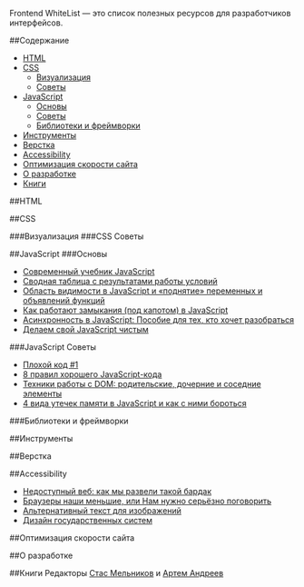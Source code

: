Frontend WhiteList — это список полезных ресурсов для разработчиков интерфейсов.

##Содержание
* [HTML](README.md#html)
* [CSS](README.md#css)
  * [Визуализация](README.md#Визуализация)
  * [Советы](README.md#css-Советы)
* [JavaScript](README.md#javascript)
  * [Основы](README.md#Основы)
  * [Советы](README.md#javascript-Советы)
  * [Библиотеки и фреймворки](README.md#Библиотеки-и-фреймворки)
* [Инструменты](README.md#Инструменты)
* [Верстка](README.md#Верстка)
* [Accessibility](README.md#accessibility)
* [Оптимизация скорости сайта](README.md#Оптимизация-скорости-сайта)
* [О разработке](README.md#О-разработке)
* [Книги](README.md#Книги)

##HTML

##CSS

###Визуализация
###CSS Советы 

##JavaScript
###Основы
* [Современный учебник JavaScript](https://learn.javascript.ru)
* [Сводная таблица с результатами работы условий](http://dorey.github.io/JavaScript-Equality-Table/)
* [Область видимости в JavaScript и «поднятие» переменных и объявлений функций](https://habrahabr.ru/post/127482/)
* [Как работают замыкания (под капотом) в JavaScript](http://habrahabr.ru/company/hexlet/blog/266443/)
* [Асинхронность в JavaScript: Пособие для тех, кто хочет разобраться](https://habrahabr.ru/company/wrike/blog/302896/)
* [Делаем свой JavaScript чистым](http://prgssr.ru/development/delaem-svoj-javascript-chistym.html)

###JavaScript Советы
* [Плохой код #1](http://jsraccoon.ru/exercise-bad-code-one)
* [8 правил хорошего JavaScript-кода](http://popel-studio.com/blog/article/8-pravil-horoshego-javascript-koda.html)
* [Техники работы с DOM: родительские, дочерние и соседние элементы](http://prgssr.ru/development/tehniki-raboty-s-dom-roditelskie-dochernie-i-sosednie-elementy.html)
* [4 вида утечек памяти в JavaScript и как с ними бороться](https://habrahabr.ru/post/309318/)

###Библиотеки и фреймворки 

##Инструменты

##Верстка

##Accessibility
* [Недоступный веб: как мы развели такой бардак](https://habrahabr.ru/post/309076/)
* [Браузеры наши меньшие, или Нам нужно серьёзно поговорить](https://habrahabr.ru/company/oleg-bunin/blog/310210/)
* [Альтернативный текст для изображений](http://prgssr.ru/development/alternativnyj-tekst-dlya-izobrazhenij.html)
* [Дизайн государственных систем](http://gov.design/blog/2016/11/08/accessibility.html)

##Оптимизация скорости сайта

##О разработке

##Книги
Редакторы [Стас Мельников](https://stas-melnikov.ru) и [Артем Андреев](https://github.com/grachpower)
